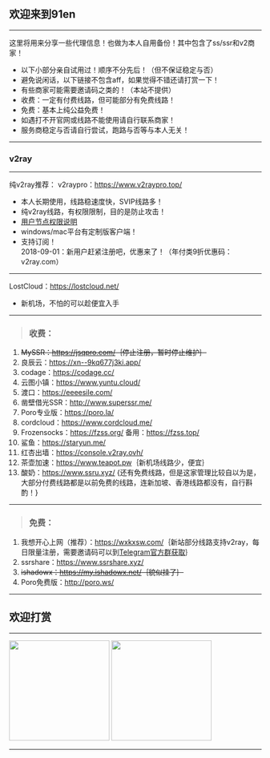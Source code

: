 ## 欢迎来到91en  
--- 
这里将用来分享一些代理信息！也做为本人自用备份！其中包含了ss/ssr和v2商家！  
- 以下小部分亲自试用过！顺序不分先后！（但不保证稳定与否）
- 避免说闲话，以下链接不包含aff，如果觉得不错还请打赏一下！
- 有些商家可能需要邀请码之类的！（本站不提供）  
- 收费：一定有付费线路，但可能部分有免费线路！  
- 免费：基本上纯公益免费！  
- 如遇打不开官网或线路不能使用请自行联系商家！     
- 服务商稳定与否请自行尝试，跑路与否等与本人无关！  
   
---   
### v2ray 
---
纯v2ray推荐：
v2raypro：<a href="https://www.v2raypro.top/" target="_blank">https://www.v2raypro.top/</a>  
- 本人长期使用，线路稳速度快，SVIP线路多！
- 纯v2ray线路，有权限限制，目的是防止攻击！  
- <a href="https://www.v2raypro.top/announcements.php?id=106" target="_blank">用户节点权限说明</a>   
- windows/mac平台有定制版客户端！  
- 支持订阅！  
2018-09-01：新用户赶紧注册吧，优惠来了！（年付类9折优惠码：v2ray.com）  

---
LostCloud：<a href="https://lostcloud.net" target="_blank">https://lostcloud.net/</a>  
- 新机场，不怕的可以趁便宜入手

---

> <h3>收费：</h3>     
1. ~~MySSR：<a href="https://jsqpro.com/" target="_blank">https://jsqpro.com/</a>｛停止注册，暂时停止维护｝~~  
2. 良辰云：<a href="https://xn--9kq677j3ki.app/" target="_blank">https://xn--9kq677j3ki.app/</a>       
3. codage：<a href="https://codage.cc/" target="_blank">https://codage.cc/</a>    
4. 云图小镇：<a href="https://www.yuntu.cloud/" target="_blank">https://www.yuntu.cloud/</a>     
5. 渡口：<a href="https://eeeesile.com/" target="_blank">https://eeeesile.com/</a>   
6. 凿壁借光SSR：<a href="http://www.superssr.me/" target="_blank">http://www.superssr.me/</a>  
7. Poro专业版：<a href="https://poro.la/" target="_blank">https://poro.la/</a>    
8. cordcloud：<a href="https://www.cordcloud.me/" target="_blank">https://www.cordcloud.me/</a>
9. Frozensocks：<a href="https://fzss.org/" target="_blank">https://fzss.org/</a> 备用：<a href="https://fzss.top/" target="_blank">https://fzss.top/</a>  
10. 鲨鱼：<a href="https://staryun.me/" target="_blank">https://staryun.me/</a>  
11. 红杏出墙：<a href="https://console.v2ray.ovh/" target="_blank">https://console.v2ray.ovh/</a>  
12. 茶壶加速：<a href="https://www.teapot.pw" target="_blank">https://www.teapot.pw</a>｛新机场线路少，便宜｝  
99. 酸奶：<a href="https://www.ssru.xyz/" target="_blank">https://www.ssru.xyz/</a> {还有免费线路，但是这家管理比较自以为是，大部分付费线路都是以前免费的线路，连新加坡、香港线路都没有，自行斟酌！}  

---  

> <h3>免费：</h3>    
1. 我想开心上网（推荐）：<a href="https://wxkxsw.com/" target="_blank">https://wxkxsw.com/</a>｛新站部分线路支持v2ray，每日限量注册，需要邀请码可以到<a href="https://t.me/joinchat/F6lKrUMKir4jj-jiTn7oQQ" target="_blank">Telegram官方群获取</a>｝   
2. ssrshare：<a href="https://www.ssrshare.xyz/" target="_blank">https://www.ssrshare.xyz/</a>   
3. ~~ishadowx：<a href="https://my.ishadowx.net/" target="_blank">https://my.ishadowx.net/</a>｛貌似挂了｝~~   
4. Poro免费版：<a href="http://poro.ws/" target="_blank">http://poro.ws/</a>  

--- 
## 欢迎打赏
---
<a href="#" onclick="return false;"><img src="https://s1.ax1x.com/2018/09/06/i9xLB8.png" width="" height="200" border="0"/></a>
<a href="#" onclick="return false;"><img src="https://s1.ax1x.com/2018/09/06/i9zavt.png" width="" height="200" border="0"/></a>

---
